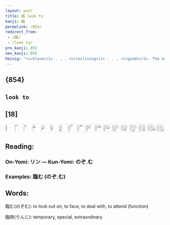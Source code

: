```yaml
---
layout: post
title: 臨 look to
kanji: 臨
permalink: /854/
redirect_from:
 - /臨/
 - /look to/
pre_kanji: 853
nex_kanji: 855
heisig: "<i>Slave</i> . . . <i>reclining</i> . . . <i>goods</i>. The key word suggests both <b>looking</b> ahead <b>to</b> something and "seeing to" what is at hand. Consistent with everything we have learned about the role of the key word, this means that you must choose ONE meaning and stick to it."
---
```


## {854}

## `look to`

## [18]

<div class="stroke"><img src="../images/E887A8.png" /></div>

## Reading:

### On-Yomi: リン &mdash; Kun-Yomi: のぞ.む

### Examples: 臨む (のぞ.む)

## Words:

臨む(のぞむ): to look out on, to face, to deal with, to attend (function)

臨時(りんじ): temporary, special, extraordinary
